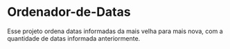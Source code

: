 # Ordenador-de-Datas

Esse projeto ordena datas informadas da mais velha para mais nova, com a quantidade de datas informada anteriormente.
